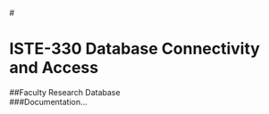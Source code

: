 #<h1 style="text-aligh:center;">ISTE-330 Database Connectivity and Access</h1>
##Faculty Research Database
<br>
###Documentation...